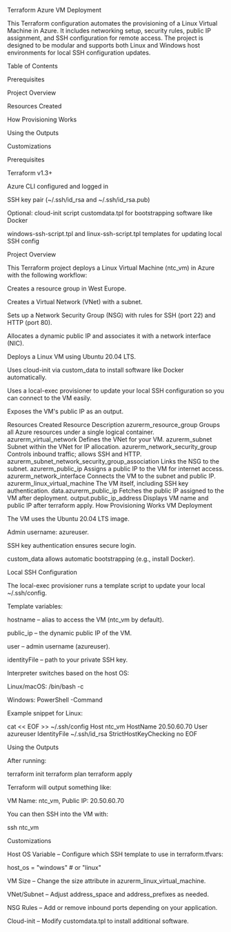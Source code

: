Terraform Azure VM Deployment

This Terraform configuration automates the provisioning of a Linux Virtual Machine in Azure. It includes networking setup, security rules, public IP assignment, and SSH configuration for remote access. The project is designed to be modular and supports both Linux and Windows host environments for local SSH configuration updates.

Table of Contents

Prerequisites

Project Overview

Resources Created

How Provisioning Works

Using the Outputs

Customizations

Prerequisites

Terraform v1.3+

Azure CLI configured and logged in

SSH key pair (~/.ssh/id_rsa and ~/.ssh/id_rsa.pub)

Optional: cloud-init script customdata.tpl for bootstrapping software like Docker

windows-ssh-script.tpl and linux-ssh-script.tpl templates for updating local SSH config

Project Overview

This Terraform project deploys a Linux Virtual Machine (ntc_vm) in Azure with the following workflow:

Creates a resource group in West Europe.

Creates a Virtual Network (VNet) with a subnet.

Sets up a Network Security Group (NSG) with rules for SSH (port 22) and HTTP (port 80).

Allocates a dynamic public IP and associates it with a network interface (NIC).

Deploys a Linux VM using Ubuntu 20.04 LTS.

Uses cloud-init via custom_data to install software like Docker automatically.

Uses a local-exec provisioner to update your local SSH configuration so you can connect to the VM easily.

Exposes the VM's public IP as an output.

Resources Created
Resource	Description
azurerm_resource_group	Groups all Azure resources under a single logical container.
azurerm_virtual_network	Defines the VNet for your VM.
azurerm_subnet	Subnet within the VNet for IP allocation.
azurerm_network_security_group	Controls inbound traffic; allows SSH and HTTP.
azurerm_subnet_network_security_group_association	Links the NSG to the subnet.
azurerm_public_ip	Assigns a public IP to the VM for internet access.
azurerm_network_interface	Connects the VM to the subnet and public IP.
azurerm_linux_virtual_machine	The VM itself, including SSH key authentication.
data.azurerm_public_ip	Fetches the public IP assigned to the VM after deployment.
output.public_ip_address	Displays VM name and public IP after terraform apply.
How Provisioning Works
VM Deployment

The VM uses the Ubuntu 20.04 LTS image.

Admin username: azureuser.

SSH key authentication ensures secure login.

custom_data allows automatic bootstrapping (e.g., install Docker).

Local SSH Configuration

The local-exec provisioner runs a template script to update your local ~/.ssh/config.

Template variables:

hostname – alias to access the VM (ntc_vm by default).

public_ip – the dynamic public IP of the VM.

user – admin username (azureuser).

identityFile – path to your private SSH key.

Interpreter switches based on the host OS:

Linux/macOS: /bin/bash -c

Windows: PowerShell -Command

Example snippet for Linux:

cat << EOF >> ~/.ssh/config
Host ntc_vm
    HostName 20.50.60.70
    User azureuser
    IdentityFile ~/.ssh/id_rsa
    StrictHostKeyChecking no
EOF

Using the Outputs

After running:

terraform init
terraform plan
terraform apply


Terraform will output something like:

VM Name: ntc_vm, Public IP: 20.50.60.70


You can then SSH into the VM with:

ssh ntc_vm

Customizations

Host OS Variable – Configure which SSH template to use in terraform.tfvars:

host_os = "windows"  # or "linux"


VM Size – Change the size attribute in azurerm_linux_virtual_machine.

VNet/Subnet – Adjust address_space and address_prefixes as needed.

NSG Rules – Add or remove inbound ports depending on your application.

Cloud-init – Modify customdata.tpl to install additional software.